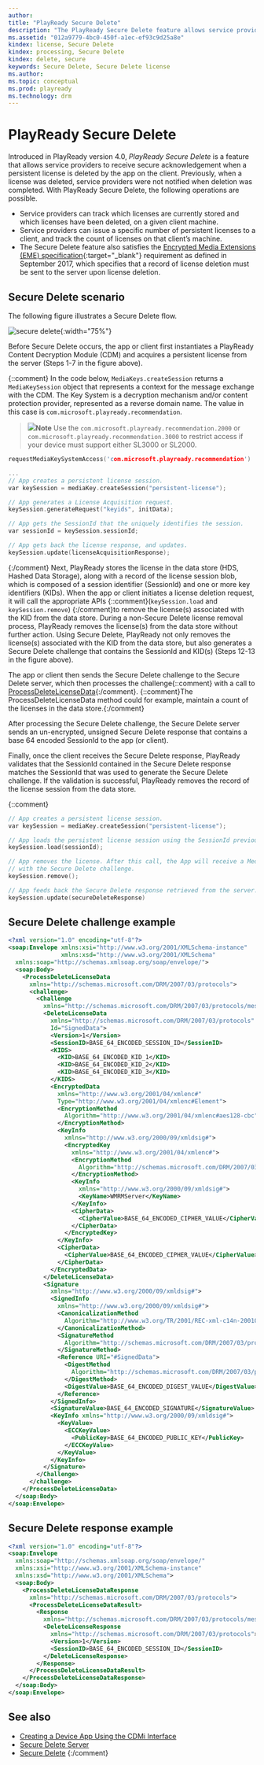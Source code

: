 ```yaml
---
author:
title: "PlayReady Secure Delete"
description: "The PlayReady Secure Delete feature allows service providers to receive secure acknowledgement when a persistent license is deleted by the app on the client."
ms.assetid: "012a9779-4bc0-450f-a1ec-ef93c9d25a8e"
kindex: license, Secure Delete
kindex: processing, Secure Delete
kindex: delete, secure
keywords: Secure Delete, Secure Delete license
ms.author:
ms.topic: conceptual
ms.prod: playready
ms.technology: drm
---
```



# PlayReady Secure Delete


Introduced in PlayReady version 4.0, *PlayReady Secure Delete* is a feature that allows service providers to receive secure acknowledgement when a persistent license is deleted by the app on the client. Previously, when a license was deleted, service providers were not notified when deletion was completed. With PlayReady Secure Delete, the following operations are possible.

* Service providers can track which licenses are currently stored and which licenses have been deleted, on a given client machine.
* Service providers can issue a specific number of persistent licenses to a client, and track the count of licenses on that client’s machine.
* The Secure Delete feature also satisfies the [Encrypted Media Extensions (EME) specification](http://www.w3.org/TR/encrypted-media/){:target="_blank"} requirement as defined in September 2017, which specifies that a record of license deletion must be sent to the server upon license deletion.

## Secure Delete scenario

The following figure illustrates a Secure Delete flow.

![secure delete](playready_secure_delete.jpg){:width="75%"}

Before Secure Delete occurs, the app or client first instantiates a PlayReady Content Decryption Module (CDM) and acquires a persistent license from the server (Steps 1-7 in the figure above).

{::comment}
In the code below, `MediaKeys.createSession` returns a `MediaKeySession` object that represents a context for the message exchange with the CDM. The Key System is a decryption mechanism and/or content protection provider, represented as a reverse domain name. The value in this case is `com.microsoft.playready.recommendation`.

> ![](note.gif)**Note** Use the `com.microsoft.playready.recommendation.2000` or `com.microsoft.playready.recommendation.3000` to restrict access if your device must support either SL3000 or SL2000.

```cpp
requestMediaKeySystemAccess('com.microsoft.playready.recommendation')

...
// App creates a persistent license session.
var keySession = mediaKey.createSession("persistent-license");

// App generates a License Acquisition request.
keySession.generateRequest("keyids", initData);

// App gets the SessionId that the uniquely identifies the session.
var sessionId = keySession.sessionId;

// App gets back the license response, and updates.
keySession.update(licenseAcquisitionResponse);
```
{:/comment}
Next, PlayReady stores the license in the data store (HDS, Hashed Data Storage), along with a record of the license session blob, which is composed of a session identifier (SessionId) and one or more key identifiers (KIDs). When the app or client initiates a license deletion request, it will call the appropriate APIs {::comment}(`keySession.load` and `keySession.remove`) {:/comment}to remove the license(s) associated with the KID from the data store. During a non-Secure Delete license removal process, PlayReady removes the license(s) from the data store without further action. Using Secure Delete, PlayReady not only removes the license(s) associated with the KID from the data store, but also generates a Secure Delete challenge that contains the SessionId and KID(s) (Steps 12-13 in the figure above).

The app or client then sends the Secure Delete challenge to the Secure Delete server, which then processes the challenge{::comment} with a call to [ProcessDeleteLicenseData](processdeletelicensedatamethod.md){:/comment}. {::comment}The ProcessDeleteLicenseData method could for example, maintain a count of the licenses in the data store.{:/comment}

After processing the Secure Delete challenge, the Secure Delete server sends an un-encrypted, unsigned Secure Delete response that contains a base 64 encoded SessionId to the app (or client).

Finally, once the client receives the Secure Delete response, PlayReady validates that the SessionId contained in the Secure Delete response matches the SessionId that was used to generate the Secure Delete challenge. If the validation is successful, PlayReady removes the record of the license session from the data store.

{::comment}
```cpp
// App creates a persistent license session.
var keySession = mediaKey.createSession("persistent-license");

// App loads the persistent license session using the SessionId previously acquired.
keySession.load(sessionId);

// App removes the license. After this call, the App will receive a MediaKey event
// with the Secure Delete challenge.
keySession.remove();

// App feeds back the Secure Delete response retrieved from the server.
keySession.update(secureDeleteResponse)
```

## Secure Delete challenge example

```xml
<?xml version="1.0" encoding="utf-8"?>
<soap:Envelope xmlns:xsi="http://www.w3.org/2001/XMLSchema-instance"
               xmlns:xsd="http://www.w3.org/2001/XMLSchema"
  xmlns:soap="http://schemas.xmlsoap.org/soap/envelope/">
  <soap:Body>
    <ProcessDeleteLicenseData
      xmlns="http://schemas.microsoft.com/DRM/2007/03/protocols">
      <challenge>
        <Challenge
          xmlns="http://schemas.microsoft.com/DRM/2007/03/protocols/messages">
          <DeleteLicenseData
            xmlns="http://schemas.microsoft.com/DRM/2007/03/protocols"
            Id="SignedData">
            <Version>1</Version>
            <SessionID>BASE_64_ENCODED_SESSION_ID</SessionID>
            <KIDS>
              <KID>BASE_64_ENCODED_KID_1</KID>
              <KID>BASE_64_ENCODED_KID_2</KID>
              <KID>BASE_64_ENCODED_KID_3</KID>
            </KIDS>
            <EncryptedData
              xmlns="http://www.w3.org/2001/04/xmlenc#"
              Type="http://www.w3.org/2001/04/xmlenc#Element">
              <EncryptionMethod
                Algorithm="http://www.w3.org/2001/04/xmlenc#aes128-cbc">
              </EncryptionMethod>
              <KeyInfo
                xmlns="http://www.w3.org/2000/09/xmldsig#">
                <EncryptedKey
                  xmlns="http://www.w3.org/2001/04/xmlenc#">
                  <EncryptionMethod
                    Algorithm="http://schemas.microsoft.com/DRM/2007/03/protocols#ecc256">
                  </EncryptionMethod>
                  <KeyInfo
                    xmlns="http://www.w3.org/2000/09/xmldsig#">
                    <KeyName>WMRMServer</KeyName>
                  </KeyInfo>
                  <CipherData>
                    <CipherValue>BASE_64_ENCODED_CIPHER_VALUE</CipherValue>
                  </CipherData>
                </EncryptedKey>
              </KeyInfo>
              <CipherData>
                <CipherValue>BASE_64_ENCODED_CIPHER_VALUE</CipherValue>
              </CipherData>
            </EncryptedData>
          </DeleteLicenseData>
          <Signature
            xmlns="http://www.w3.org/2000/09/xmldsig#">
            <SignedInfo
              xmlns="http://www.w3.org/2000/09/xmldsig#">
              <CanonicalizationMethod
                Algorithm="http://www.w3.org/TR/2001/REC-xml-c14n-20010315">
              </CanonicalizationMethod>
              <SignatureMethod
                Algorithm="http://schemas.microsoft.com/DRM/2007/03/protocols#ecdsa-sha256">
              </SignatureMethod>
              <Reference URI="#SignedData">
                <DigestMethod
                  Algorithm="http://schemas.microsoft.com/DRM/2007/03/protocols#sha256">
                </DigestMethod>
                <DigestValue>BASE_64_ENCODED_DIGEST_VALUE</DigestValue>
              </Reference>
            </SignedInfo>
            <SignatureValue>BASE_64_ENCODED_SIGNATURE</SignatureValue>
            <KeyInfo xmlns="http://www.w3.org/2000/09/xmldsig#">
              <KeyValue>
                <ECCKeyValue>
                  <PublicKey>BASE_64_ENCODED_PUBLIC_KEY</PublicKey>
                </ECCKeyValue>
              </KeyValue>
            </KeyInfo>
          </Signature>
        </Challenge>
      </challenge>
    </ProcessDeleteLicenseData>
  </soap:Body>
</soap:Envelope>
```

## Secure Delete response example

```xml
<?xml version="1.0" encoding="utf-8"?>
<soap:Envelope
  xmlns:soap="http://schemas.xmlsoap.org/soap/envelope/"
  xmlns:xsi="http://www.w3.org/2001/XMLSchema-instance"
  xmlns:xsd="http://www.w3.org/2001/XMLSchema">
  <soap:Body>
    <ProcessDeleteLicenseDataResponse
      xmlns="http://schemas.microsoft.com/DRM/2007/03/protocols">
      <ProcessDeleteLicenseDataResult>
        <Response
          xmlns="http://schemas.microsoft.com/DRM/2007/03/protocols/messages">
          <DeleteLicenseResponse
            xmlns="http://schemas.microsoft.com/DRM/2007/03/protocols">
            <Version>1</Version>
            <SessionID>BASE_64_ENCODED_SESSION_ID</SessionID>
          </DeleteLicenseResponse>
        </Response>
      </ProcessDeleteLicenseDataResult>
    </ProcessDeleteLicenseDataResponse>
  </soap:Body>
</soap:Envelope>
```

## See also

* [Creating a Device App Using the CDMi Interface](creatingadeviceappusingthecdmiinterface.md)
* [Secure Delete Server](securedeleteserver.md)
* [Secure Delete](securedeletedpk.md)
{:/comment}
